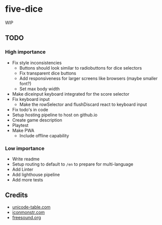 # five-dice

WIP

## TODO

### High importance  

- Fix style inconsistencies
  - Buttons should look similar to radiobuttons for dice selectors
  - Fix transparent dice buttons
  - Add responsiveness for larger screens like browsers (maybe smaller font?)
  - Set max body width
- Make diceinput keyboard integrated for the score selector
- Fix keyboard input
  - Make the rowSelector and flushDiscard react to keyboard input  
- Fix todo's in code
- Setup hosting pipeline to host on github.io
- Create game description
- Playtest
- Make PWA
  - Include offline capability

### Low importance

- Write readme
- Setup routing to default to `/en` to prepare for multi-language
- Add Linter
- Add lighthouse pipeline
- Add more tests


## Credits

- [unicode-table.com](https://unicode-table.com/)
- [iconmonstr.com](https://iconmonstr.com/)
- [freesound.org](https://freesound.org/)
